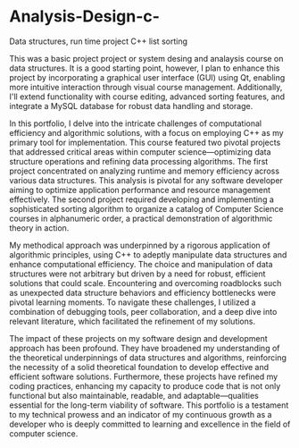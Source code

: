 # Analysis-Design-c-
Data structures, run time project C++ list sorting

This was a basic project project or system desing and analaysis course on data structures. It is a good starting point, however, I plan to enhance this project by incorporating a graphical user interface (GUI) using Qt, enabling more intuitive interaction through visual course management. Additionally, I'll extend functionality with course editing, advanced sorting features, and integrate a MySQL database for robust data handling and storage.

In this portfolio, I delve into the intricate challenges of computational efficiency and algorithmic solutions, with a focus on employing C++ as my primary tool for implementation. This course featured two pivotal projects that addressed critical areas within computer science—optimizing data structure operations and refining data processing algorithms. The first project concentrated on analyzing runtime and memory efficiency across various data structures. This analysis is pivotal for any software developer aiming to optimize application performance and resource management effectively. The second project required developing and implementing a sophisticated sorting algorithm to organize a catalog of Computer Science courses in alphanumeric order, a practical demonstration of algorithmic theory in action.

My methodical approach was underpinned by a rigorous application of algorithmic principles, using C++ to adeptly manipulate data structures and enhance computational efficiency. The choice and manipulation of data structures were not arbitrary but driven by a need for robust, efficient solutions that could scale. Encountering and overcoming roadblocks such as unexpected data structure behaviors and efficiency bottlenecks were pivotal learning moments. To navigate these challenges, I utilized a combination of debugging tools, peer collaboration, and a deep dive into relevant literature, which facilitated the refinement of my solutions.

The impact of these projects on my software design and development approach has been profound. They have broadened my understanding of the theoretical underpinnings of data structures and algorithms, reinforcing the necessity of a solid theoretical foundation to develop effective and efficient software solutions. Furthermore, these projects have refined my coding practices, enhancing my capacity to produce code that is not only functional but also maintainable, readable, and adaptable—qualities essential for the long-term viability of software. This portfolio is a testament to my technical prowess and an indicator of my continuous growth as a developer who is deeply committed to learning and excellence in the field of computer science.

